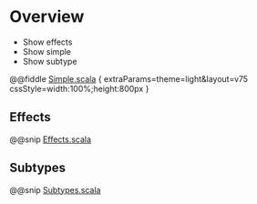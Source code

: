 # Overview

* Show effects
* Show simple
* Show subtype


@@fiddle [Simple.scala](../../scala/Simple.scala) { extraParams=theme=light&layout=v75 cssStyle=width:100%;height:800px }

## Effects

@@snip [Effects.scala](../../scala/Effects.scala)

## Subtypes

@@snip [Subtypes.scala](../../scala/Subtypes.scala)


